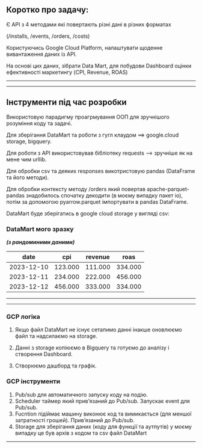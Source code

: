 ## Коротко про задачу:

Є API з 4 методами які повертають різні дані в різних форматах

(/installs, /events, /orders, /costs)

Користуючись Google Cloud Platform, налаштувати щоденне вивантаження даних із API.

На основі цих даних, зібрати Data Mart, для побудови Dashboard оцінки ефективності маркетингу (CPI, Revenue, ROAS)

___
___
## Інструменти під час розробки

Використовую парадигму проагрмування ООП для зручнішого розуміння коду та задачі.

Для зберігання DataMart та роботи з гугл клаудом ==> google.cloud  storage, bigquery.

Для роботи з API використовував бібліотеку requests --> зручніше як на мене чим urllib.

Для обробки csv та деяких responses викотристовую pandas (DataFrame та його методи).

Для обробки контексту методу /orders який повертав apache-parquet-pandas знадобилось спочатку декодити (в моєму випадку пакет іо), потім за допомогою pyarrow.parquet імпортувати в pandas DataFrame.

DataMart буде зберігатись в google cloud storage у вигляді csv:

### DataMart мого зразку 
***(з рандоминими даними)***



| date       | cpi     | revenue | roas    |
|------------|---------|---------|---------|
| 2023-12-10 | 123.000 | 111.000 | 334.000 |
| 2023-12-11 | 234.000 | 222.000 | 456.000 |
| 2023-12-12 | 456.000 | 333.000 | 334.000 |

---

---

### GCP логіка

1) Якщо файл DataMart не існує сетапимо данні інакше оновлюємо файл та надсилаємо на storage.

2) Данні з storage копіюємо в Bigquery та готуємо до аналізу і створення Dashboard.
3) Створюємо дашборд та графік.



### GCP інструменти

 1. Pub/sub для автоматичного запуску коду на подію.
2. Scheduler таймер який привʼязаний до Pub/sub. Запускає event для Pub/sub.
 3. Fucntion підіймає машину виконює код та вимикається (для меншої затратності грошей).
Привʼязаний до Pub/sub.
4. Storage для зберігання даних (коду для функції та аутпутів) у моєму випадку це був архів з кодом та csv файл DataMart
 ---